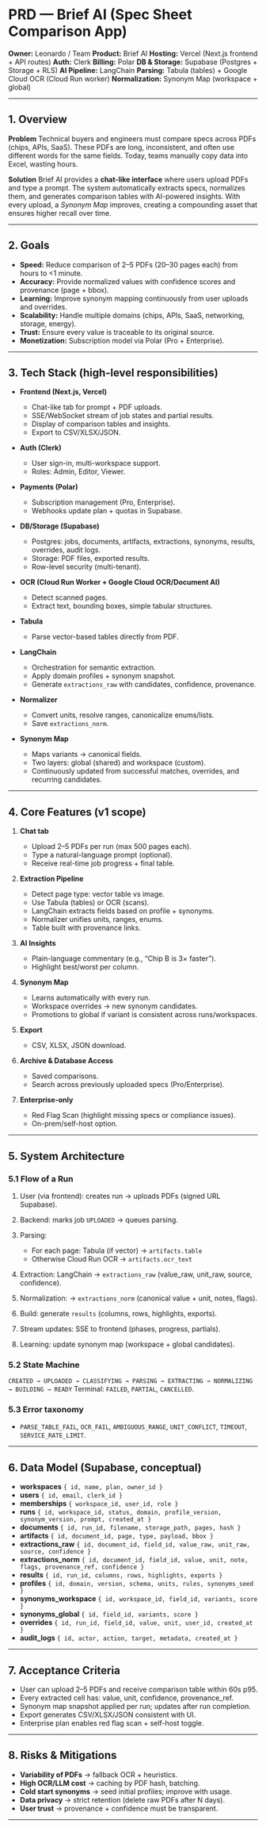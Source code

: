 
# PRD — Brief AI (Spec Sheet Comparison App)

**Owner:** Leonardo / Team
**Product:** Brief AI
**Hosting:** Vercel (Next.js frontend + API routes)
**Auth:** Clerk
**Billing:** Polar
**DB & Storage:** Supabase (Postgres + Storage + RLS)
**AI Pipeline:** LangChain
**Parsing:** Tabula (tables) + Google Cloud OCR (Cloud Run worker)
**Normalization:** Synonym Map (workspace + global)

---

## 1. Overview

**Problem**
Technical buyers and engineers must compare specs across PDFs (chips, APIs, SaaS). These PDFs are long, inconsistent, and often use different words for the same fields. Today, teams manually copy data into Excel, wasting hours.

**Solution**
Brief AI provides a **chat-like interface** where users upload PDFs and type a prompt. The system automatically extracts specs, normalizes them, and generates comparison tables with AI-powered insights. With every upload, a *Synonym Map* improves, creating a compounding asset that ensures higher recall over time.

---

## 2. Goals

* **Speed:** Reduce comparison of 2–5 PDFs (20–30 pages each) from hours to <1 minute.
* **Accuracy:** Provide normalized values with confidence scores and provenance (page + bbox).
* **Learning:** Improve synonym mapping continuously from user uploads and overrides.
* **Scalability:** Handle multiple domains (chips, APIs, SaaS, networking, storage, energy).
* **Trust:** Ensure every value is traceable to its original source.
* **Monetization:** Subscription model via Polar (Pro + Enterprise).

---

## 3. Tech Stack (high-level responsibilities)

* **Frontend (Next.js, Vercel)**

  * Chat-like tab for prompt + PDF uploads.
  * SSE/WebSocket stream of job states and partial results.
  * Display of comparison tables and insights.
  * Export to CSV/XLSX/JSON.
* **Auth (Clerk)**

  * User sign-in, multi-workspace support.
  * Roles: Admin, Editor, Viewer.
* **Payments (Polar)**

  * Subscription management (Pro, Enterprise).
  * Webhooks update plan + quotas in Supabase.
* **DB/Storage (Supabase)**

  * Postgres: jobs, documents, artifacts, extractions, synonyms, results, overrides, audit logs.
  * Storage: PDF files, exported results.
  * Row-level security (multi-tenant).
* **OCR (Cloud Run Worker + Google Cloud OCR/Document AI)**

  * Detect scanned pages.
  * Extract text, bounding boxes, simple tabular structures.
* **Tabula**

  * Parse vector-based tables directly from PDF.
* **LangChain**

  * Orchestration for semantic extraction.
  * Apply domain profiles + synonym snapshot.
  * Generate `extractions_raw` with candidates, confidence, provenance.
* **Normalizer**

  * Convert units, resolve ranges, canonicalize enums/lists.
  * Save `extractions_norm`.
* **Synonym Map**

  * Maps variants → canonical fields.
  * Two layers: global (shared) and workspace (custom).
  * Continuously updated from successful matches, overrides, and recurring candidates.

---

## 4. Core Features (v1 scope)

1. **Chat tab**

   * Upload 2–5 PDFs per run (max 500 pages each).
   * Type a natural-language prompt (optional).
   * Receive real-time job progress + final table.

2. **Extraction Pipeline**

   * Detect page type: vector table vs image.
   * Use Tabula (tables) or OCR (scans).
   * LangChain extracts fields based on profile + synonyms.
   * Normalizer unifies units, ranges, enums.
   * Table built with provenance links.

3. **AI Insights**

   * Plain-language commentary (e.g., “Chip B is 3× faster”).
   * Highlight best/worst per column.

4. **Synonym Map**

   * Learns automatically with every run.
   * Workspace overrides → new synonym candidates.
   * Promotions to global if variant is consistent across runs/workspaces.

5. **Export**

   * CSV, XLSX, JSON download.

6. **Archive & Database Access**

   * Saved comparisons.
   * Search across previously uploaded specs (Pro/Enterprise).

7. **Enterprise-only**

   * Red Flag Scan (highlight missing specs or compliance issues).
   * On-prem/self-host option.

---

## 5. System Architecture

### 5.1 Flow of a Run

1. User (via frontend): creates run → uploads PDFs (signed URL Supabase).
2. Backend: marks job `UPLOADED` → queues parsing.
3. Parsing:

   * For each page: Tabula (if vector) → `artifacts.table`
   * Otherwise Cloud Run OCR → `artifacts.ocr_text`
4. Extraction: LangChain → `extractions_raw` (value\_raw, unit\_raw, source, confidence).
5. Normalization: → `extractions_norm` (canonical value + unit, notes, flags).
6. Build: generate `results` (columns, rows, highlights, exports).
7. Stream updates: SSE to frontend (phases, progress, partials).
8. Learning: update synonym map (workspace + global candidates).

### 5.2 State Machine

`CREATED → UPLOADED → CLASSIFYING → PARSING → EXTRACTING → NORMALIZING → BUILDING → READY`
Terminal: `FAILED`, `PARTIAL`, `CANCELLED`.

### 5.3 Error taxonomy

* `PARSE_TABLE_FAIL`, `OCR_FAIL`, `AMBIGUOUS_RANGE`, `UNIT_CONFLICT`, `TIMEOUT`, `SERVICE_RATE_LIMIT`.

---

## 6. Data Model (Supabase, conceptual)

* **workspaces** `{ id, name, plan, owner_id }`
* **users** `{ id, email, clerk_id }`
* **memberships** `{ workspace_id, user_id, role }`
* **runs** `{ id, workspace_id, status, domain, profile_version, synonym_version, prompt, created_at }`
* **documents** `{ id, run_id, filename, storage_path, pages, hash }`
* **artifacts** `{ id, document_id, page, type, payload, bbox }`
* **extractions\_raw** `{ id, document_id, field_id, value_raw, unit_raw, source, confidence }`
* **extractions\_norm** `{ id, document_id, field_id, value, unit, note, flags, provenance_ref, confidence }`
* **results** `{ id, run_id, columns, rows, highlights, exports }`
* **profiles** `{ id, domain, version, schema, units, rules, synonyms_seed }`
* **synonyms\_workspace** `{ id, workspace_id, field_id, variants, score }`
* **synonyms\_global** `{ id, field_id, variants, score }`
* **overrides** `{ id, run_id, field_id, value, unit, user_id, created_at }`
* **audit\_logs** `{ id, actor, action, target, metadata, created_at }`

---

## 7. Acceptance Criteria

* User can upload 2–5 PDFs and receive comparison table within 60s p95.
* Every extracted cell has: value, unit, confidence, provenance\_ref.
* Synonym map snapshot applied per run; updates after run completion.
* Export generates CSV/XLSX/JSON consistent with UI.
* Enterprise plan enables red flag scan + self-host toggle.

---

## 8. Risks & Mitigations

* **Variability of PDFs** → fallback OCR + heuristics.
* **High OCR/LLM cost** → caching by PDF hash, batching.
* **Cold start synonyms** → seed initial profiles; improve with usage.
* **Data privacy** → strict retention (delete raw PDFs after N days).
* **User trust** → provenance + confidence must be transparent.

---